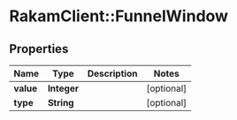 # RakamClient::FunnelWindow

## Properties
Name | Type | Description | Notes
------------ | ------------- | ------------- | -------------
**value** | **Integer** |  | [optional] 
**type** | **String** |  | [optional] 


